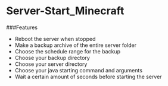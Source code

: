# Server-Start_Minecraft
###Features
- Reboot the server when stopped
- Make a backup archive of the entire server folder
- Choose the schedule range for the backup
- Choose your backup directory
- Choose your server directory
- Choose your java starting command and arguments
- Wait a certain amount of seconds before starting the server
